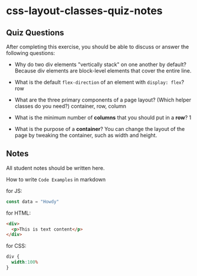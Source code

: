 # css-layout-classes-quiz-notes

## Quiz Questions

After completing this exercise, you should be able to discuss or answer the following questions:

- Why do two div elements "vertically stack" on one another by default?
Because div elements are block-level elements that cover the entire line.

- What is the default `flex-direction` of an element with `display: flex`?
row

- What are the three primary components of a page layout? (Which helper classes do you need?)
container, row, column

- What is the minimum number of **columns** that you should put in a **row**?
1

- What is the purpose of a **container**?
You can change the layout of the page by tweaking the container, such as width and height.

## Notes

All student notes should be written here.


How to write `Code Examples` in markdown

for JS:
```javascript
const data = "Howdy"
```

for HTML:
```html
<div>
  <p>This is text content</p>
</div>
```

for CSS:
```css
div {
  width:100%
}
```
